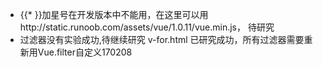 - {{* }}加星号在开发版本中不能用，在这里可以用http://static.runoob.com/assets/vue/1.0.11/vue.min.js， 待研究
- 过滤器没有实验成功,待继续研究 v-for.html 已研究成功，所有过滤器需要重新用Vue.filter自定义170208
